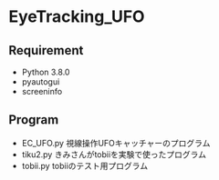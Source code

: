# EyeTracking_UFO

## Requirement
- Python 3.8.0
- pyautogui
- screeninfo

## Program
- EC_UFO.py
視線操作UFOキャッチャーのプログラム
- tiku2.py
きみさんがtobiiを実験で使ったプログラム
- tobii.py
tobiiのテスト用プログラム